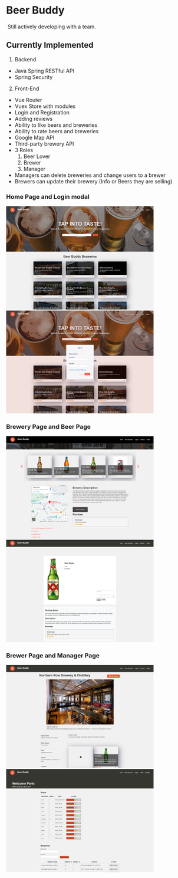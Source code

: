 # Beer Buddy
​
Still actively developing with a team.

## Currently Implemented
1. Backend
- Java Spring RESTful API
- Spring Security

  
2. Front-End
- Vue Router
- Vuex Store with modules
- Login and Registration
- Adding reviews
- Ability to like beers and breweries
- Ability to rate beers and breweries
- Google Map API
- Third-party brewery API
- 3 Roles
    1. Beer Lover
    2. Brewer
    3. Manager
- Managers can delete breweries and change users to a brewer
- Brewers can update their brewery (Info or Beers they are selling)

### Home Page and Login modal
<img src="./vue/Demo%20Images/Home-Page.png" width=400> <img src="./vue/Demo%20Images/Login-Modal.png" width=400>

### Brewery Page and Beer Page
<img src="./vue/Demo%20Images/Brewery-Page.png" width=400> <img src="./vue/Demo%20Images/Beer-Page.png" width=400>

### Brewer Page and Manager Page
<img src="./vue/Demo%20Images/Brewer-Page.png" width=400> <img src="./vue/Demo%20Images/Manager-Page.png" width=400>


